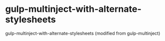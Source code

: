 # gulp-multinject-with-alternate-stylesheets
gulp-multinject-with-alternate-stylesheets (modified from gulp-multinject)

